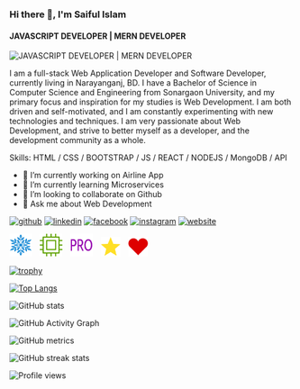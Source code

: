 ### Hi there 👋, I'm Saiful Islam
#### JAVASCRIPT DEVELOPER | MERN DEVELOPER
![JAVASCRIPT DEVELOPER | MERN DEVELOPER](https://media-exp1.licdn.com/dms/image/C4D16AQES3zsrEIFn0w/profile-displaybackgroundimage-shrink_350_1400/0/1660832659928?e=1673481600&v=beta&t=pBYCX5omD6A-Nq3GK6U6lPWp8HnCXhwuyALcCavN6wo)

I am a full-stack Web Application Developer and Software Developer, currently living in Narayanganj, BD. I have a Bachelor of Science in Computer Science and Engineering from Sonargaon University, and my primary focus and inspiration for my studies is Web Development. I am both driven and self-motivated, and I am constantly experimenting with new technologies and techniques. I am very passionate about Web Development, and strive to better myself as a developer, and the development community as a whole.

Skills:  HTML / CSS / BOOTSTRAP / JS / REACT / NODEJS / MongoDB / API

- 🔭 I’m currently working on Airline App  
- 🌱 I’m currently learning Microservices
- 👯 I’m looking to collaborate on Github 
- 💬 Ask me about Web Development 


[<img src='https://cdn.jsdelivr.net/npm/simple-icons@3.0.1/icons/github.svg' alt='github' height='40'>](https://github.com/pro-islam)  [<img src='https://cdn.jsdelivr.net/npm/simple-icons@3.0.1/icons/linkedin.svg' alt='linkedin' height='40'>](https://www.linkedin.com/in/dev-saiful/)  [<img src='https://cdn.jsdelivr.net/npm/simple-icons@3.0.1/icons/facebook.svg' alt='facebook' height='40'>](https://www.facebook.com/saifulbinikbal)  [<img src='https://cdn.jsdelivr.net/npm/simple-icons@3.0.1/icons/instagram.svg' alt='instagram' height='40'>](https://www.instagram.com/saiful_bin_iqbal/)  [<img src='https://cdn.jsdelivr.net/npm/simple-icons@3.0.1/icons/icloud.svg' alt='website' height='40'>](https://raddsoft.com)  

<a href='https://archiveprogram.github.com/'><img src='https://raw.githubusercontent.com/acervenky/animated-github-badges/master/assets/acbadge.gif' width='40' height='40'></a> <a href='https://docs.github.com/en/developers'><img src='https://raw.githubusercontent.com/acervenky/animated-github-badges/master/assets/devbadge.gif' width='40' height='40'></a> <a href='https://github.com/pricing'><img src='https://raw.githubusercontent.com/acervenky/animated-github-badges/master/assets/pro.gif' width='40' height='40'></a> <a href='https://stars.github.com/'><img src='https://raw.githubusercontent.com/acervenky/animated-github-badges/master/assets/starbadge.gif' width='35' height='35'></a> <a href='https://docs.github.com/en/github/supporting-the-open-source-community-with-github-sponsors'><img src='https://raw.githubusercontent.com/acervenky/animated-github-badges/master/assets/sponsorbadge.gif' width='35' height='35'></a> 

[![trophy](https://github-profile-trophy.vercel.app/?username=pro-islam)](https://github.com/ryo-ma/github-profile-trophy)

[![Top Langs](https://github-readme-stats.vercel.app/api/top-langs/?username=pro-islam)](https://github.com/anuraghazra/github-readme-stats)

![GitHub stats](https://github-readme-stats.vercel.app/api?username=pro-islam&show_icons=true&count_private=true)  

![GitHub Activity Graph](https://activity-graph.herokuapp.com/graph?username=pro-islam)  

![GitHub metrics](https://metrics.lecoq.io/pro-islam)  

![GitHub streak stats](https://github-readme-streak-stats.herokuapp.com/?user=pro-islam)  

![Profile views](https://gpvc.arturio.dev/pro-islam)  
